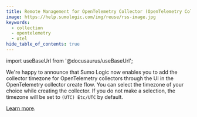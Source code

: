 ```yaml
---
title: Remote Management for OpenTelemetry Collector (OpenTelemetry Collector)
image: https://help.sumologic.com/img/reuse/rss-image.jpg
keywords:
  - collection
  - opentelemetry
  - otel
hide_table_of_contents: true    
---
```


import useBaseUrl from '@docusaurus/useBaseUrl';

We're happy to announce that Sumo Logic now enables you to add the collector timezone for OpenTelemetry collectors through the UI in the OpenTelemetry collector create flow. You can select the timezone of your choice while creating the collector. If you do not make a selection, the timezone will be set to `(UTC) Etc/UTC` by default.

[Learn more](/docs/send-data/opentelemetry-collector/install-collector/linux).